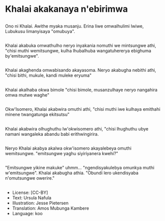 # Khalai akakanaya n'ebirimwa

##
Ono ni Khalai. Awithe myaka musanju.  Erina liwe omwalhulimi lwiwe, Lubukusu limanyisaya "omubuya".

##
Khalai akabuka omwathulho neryo inyakania nomuthi we mintsungwe athi, "chisi muthi wemitsungwe, kulha lhubalhuba wangatuhererya ebighuma by'emitsungwe".

##
Khalai akaghenda omwabisando akayasoma. Neryo akabugha nebithi athi, "chisi bithi, mukule, kandi muleke eryuma"

##
Khalai akalhaba okwa bimole "chisi bimole, musanzulhaye neryo nangahira omwa mutwe waghe"

##
Okw'Isomero, Khalai akabwira omuthi athi, "chisi muthi iwe kulhaya emithahi minene twangatunga ekitsutsu"

##
Khalai akabwira olhughuthu lw'okwisomero athi, "chisi lhughuthu ubye namani wangaleka abandu babi erithwingirira.

##
Neryo Khalai akabya akalwa okw'isomero akayalebeya omuthi wemitsungwe. "emitsungwe yaghu siyiriyanera kwehi?"

##
"Emitsungwe yikine makuke" uhmm... "ngendisyakulebya omunkya muthi w'emitsungwe". Khalai akabugha athia.  "Obundi lero ukendisyaba n'omutsungwe owerire."

##
* License: [CC-BY]
* Text: Ursula Nafula
* Illustration: Jesse Pietersen
* Translation: Amos Mubunga Kambere
* Language: koo
